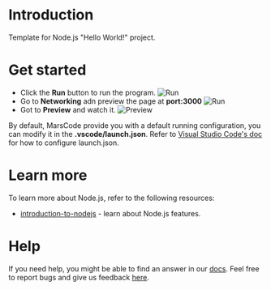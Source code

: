# Introduction

Template for Node.js "Hello World!" project.

# Get started

- Click the **Run** button to run the program.
  ![Run](https://lf-cdn.marscode.com/obj/eden-sg/ljhwz_lkpkbvsj/ljhwZthlaukjlkulzlp/project_template/prod/5359120a115c22dbd3d33c94f85baf3eb690e31f/images/native_nodejs/run.png)
- Go to **Networking** adn preview the page at **port:3000**
  ![Run](https://lf-cdn.marscode.com/obj/eden-sg/ljhwz_lkpkbvsj/ljhwZthlaukjlkulzlp/project_template/prod/5359120a115c22dbd3d33c94f85baf3eb690e31f/images/native_nodejs/cloud_port.png)
- Got to **Preview** and watch it.
  ![Preview](https://lf-cdn.marscode.com/obj/eden-sg/ljhwz_lkpkbvsj/ljhwZthlaukjlkulzlp/project_template/prod/5359120a115c22dbd3d33c94f85baf3eb690e31f/images/native_nodejs/preview.png)

By default, MarsCode provide you with a default running configuration, you can modify it in the **.vscode/launch.json**. Refer to [Visual Studio Code's doc](https://code.visualstudio.com/docs/editor/debugging) for how to configure launch.json.

# Learn more

To learn more about Node.js, refer to the following resources:

- [introduction-to-nodejs](https://nodejs.org/en/learn/getting-started/introduction-to-nodejs) - learn about Node.js features.

# Help

If you need help, you might be able to find an answer in our [docs](https://docs.marscode.com/). Feel free to report bugs and give us feedback [here](https://discord.gg/qtVMXEDbRw).
